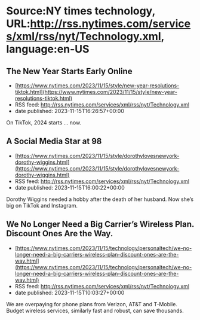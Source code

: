 # Source:NY times technology, URL:http://rss.nytimes.com/services/xml/rss/nyt/Technology.xml, language:en-US

## The New Year Starts Early Online
 - [https://www.nytimes.com/2023/11/15/style/new-year-resolutions-tiktok.html](https://www.nytimes.com/2023/11/15/style/new-year-resolutions-tiktok.html)
 - RSS feed: http://rss.nytimes.com/services/xml/rss/nyt/Technology.xml
 - date published: 2023-11-15T16:26:57+00:00

On TikTok, 2024 starts … now.

## A Social Media Star at 98
 - [https://www.nytimes.com/2023/11/15/style/dorothylovesnewyork-dorothy-wiggins.html](https://www.nytimes.com/2023/11/15/style/dorothylovesnewyork-dorothy-wiggins.html)
 - RSS feed: http://rss.nytimes.com/services/xml/rss/nyt/Technology.xml
 - date published: 2023-11-15T16:00:22+00:00

Dorothy Wiggins needed a hobby after the death of her husband. Now she’s big on TikTok and Instagram.

## We No Longer Need a Big Carrier’s Wireless Plan. Discount Ones Are the Way.
 - [https://www.nytimes.com/2023/11/15/technology/personaltech/we-no-longer-need-a-big-carriers-wireless-plan-discount-ones-are-the-way.html](https://www.nytimes.com/2023/11/15/technology/personaltech/we-no-longer-need-a-big-carriers-wireless-plan-discount-ones-are-the-way.html)
 - RSS feed: http://rss.nytimes.com/services/xml/rss/nyt/Technology.xml
 - date published: 2023-11-15T10:03:27+00:00

We are overpaying for phone plans from Verizon, AT&amp;T and T-Mobile. Budget wireless services, similarly fast and robust, can save thousands.

